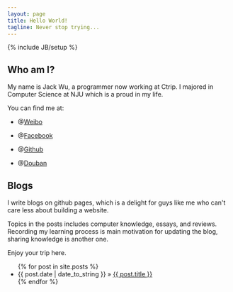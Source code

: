 ```yaml
---
layout: page
title: Hello World!
tagline: Never stop trying... 
---
```

{% include JB/setup %}

## Who am I?

My name is Jack Wu, a programmer now working at Ctrip.
I majored in Computer Science at NJU which is a proud in my life.

You can find me at:

+ @[Weibo](http://weibo.com/1921727853/profile)

+ @[Facebook](http://www.facebook.com/wei.wu.353250)

+ @[Github](https://github.com/JackWuCode)

+ @[Douban](http://www.douban.com/people/38501585/)
    
## Blogs

I write blogs on github pages, which is a delight for guys like me who can't care less about building a website.

Topics in the posts includes computer knowledge, essays, and reviews. Recording my learning process is main  motivation for updating the blog, sharing knowledge is another one.

Enjoy your trip here.

<ul class="posts">
  {% for post in site.posts %}
    <li><span>{{ post.date | date_to_string }}</span> &raquo; <a href="{{ BASE_PATH }}{{ post.url }}">{{ post.title }}</a></li>
  {% endfor %}
</ul>
